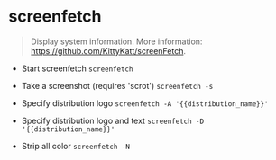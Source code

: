 # screenfetch
> Display system information.
> More information: <https://github.com/KittyKatt/screenFetch>.

- Start screenfetch
`screenfetch`

- Take a screenshot (requires 'scrot')
`screenfetch -s`

- Specify distribution logo
`screenfetch -A '{{distribution_name}}'`

- Specify distribution logo and text
`screenfetch -D '{{distribution_name}}'`

- Strip all color
`screenfetch -N`
